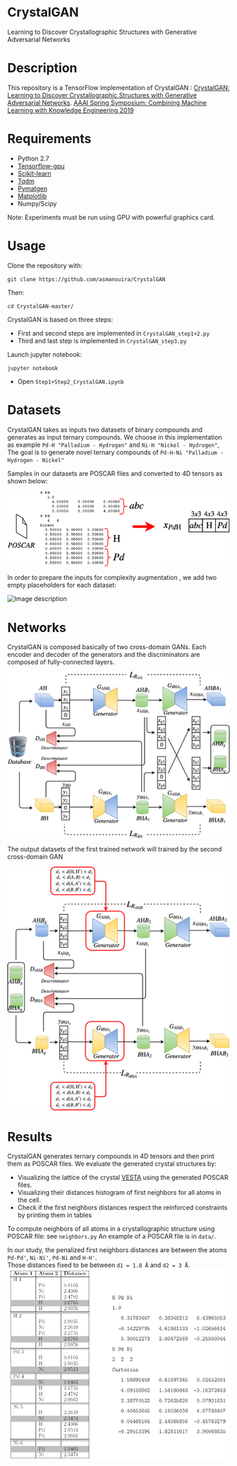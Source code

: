 # CrystalGAN
Learning to Discover Crystallographic Structures with Generative Adversarial Networks


# Description
This repository is a TensorFlow implementation of CrystalGAN : [CrystalGAN: Learning to Discover Crystallographic Structures with Generative Adversarial Networks](http://ceur-ws.org/Vol-2350/paper18.pdf). [AAAI Spring Symposium: Combining Machine Learning with Knowledge Engineering 2019](https://dblp.uni-trier.de/db/conf/aaaiss/make2019.html)

# Requirements
- Python 2.7
- [Tensorflow-gpu](https://www.tensorflow.org/)
- [Scikit-learn](https://scikit-learn.org/stable/)
- [Tqdm](https://github.com/tqdm/tqdm)
- [Pymatgen](https://pymatgen.org/)
- [Matplotlib](https://matplotlib.org/)
- Numpy/Scipy

Note: Experiments must be run using GPU with powerful graphics card.
# Usage

Clone the repository with:

```
git clone https://github.com/asmanouira/CrystalGAN 
```
Then:
```
cd CrystalGAN-master/
```
CrystalGAN is based on three steps: 

- First and second steps are implemented in ```CrystalGAN_step1+2.py```
- Third and last step is implemented in ```CrystalGAN_step3.py```

Launch jupyter notebook:

```
jupyter notebook
```

- Open ```Step1+Step2_CrystalGAN.ipynb```


# Datasets

CrystalGAN takes as inputs two datasets of binary compounds and generates as input ternary compounds.
We choose in this implementation as example ```Pd-H "Palladium - Hydrogen"``` and  ```Ni-H "Nickel - Hydrogen"```,
The goal is to generate novel ternary compounds of ```Pd-H-Ni "Palladium - Hydrogen - Nickel"```

Samples in our datasets are POSCAR files and converted to 4D tensors as shown below:

![Image description](/images/POSCAR.png)

In order to prepare the inputs for complexity augmentation , we add two empty placeholders for each dataset:

![Image description](/images/encodingdata.png)


# Networks 
CrystalGAN is composed basically of two cross-domain GANs.
Each encoder and decoder of the generators and the discriminators are composed of fully-connected layers.

![Image description](/images/step1.png)

The output datasets of the first trained network will trained by the second cross-domain GAN

![Image description](/images/step2.png)

# Results

CrystalGAN generates ternary compounds in 4D tensors and then print them as POSCAR files.
We evaluate the generated crystal structures by:

- Visualizing the lattice of the crystal [VESTA](http://jp-minerals.org/vesta/en/) using the generated POSCAR files.
- Visualizing their distances histogram of first neighbors for all atoms in the cell.
- Check if the first neighbors distances respect the reinforced constraints by printing them in tables

To compute neighbors of all atoms in a crystallographic structure using POSCAR file: see ```neighbors.py```
An example of a POSCAR file is in ```data/```.

In our study, the penalized first neighbors distances are between the atoms ```Pd-Pd'```, ```Ni-Ni'```, ```Pd-Ni``` and ```H-H'```.  
Those distances fixed to be between ```d1 = 1.8 Å``` and ```d2 = 3 Å```.
![Image description](/images/generated_POSCAR_neighbors.PNG)
